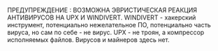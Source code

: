 ПРЕДУПРЕЖДЕНИЕ : ВОЗМОЖНА ЭВРИСТИЧЕСКАЯ РЕАКЦИЯ АНТИВИРУСОВ НА UPX И WINDIVERT. WINDIVERT - хакерский инструмент, потенциально нежелательное ПО, потенциально часть вируса, но сам по себе - не вирус. UPX - не троян, а компрессор исполняемых файлов. Вирусов и майнеров здесь нет.